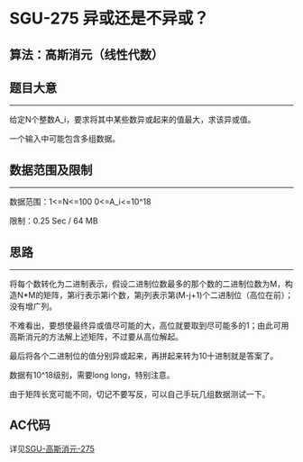# SGU-275 异或还是不异或？
## 算法：高斯消元（线性代数）
## 题目大意
---
给定N个整数A_i，要求将其中某些数异或起来的值最大，求该异或值。

一个输入中可能包含多组数据。
## 数据范围及限制
---
数据范围：1<=N<=100 0<=A_i<=10^18

限制：0.25 Sec / 64 MB
## 思路
---
将每个数转化为二进制表示，假设二进制位数最多的那个数的二进制位数为M，构造N*M的矩阵，第i行表示第i个数，第j列表示第(M-j+1)个二进制位（高位在前）；没有增广列。

不难看出，要想使最终异或值尽可能的大，高位就要取到尽可能多的1；由此可用高斯消元的方法解上述矩阵，不过要从高位解起。

最后将各个二进制位的值分别异或起来，再拼起来转为10十进制就是答案了。

数据有10^18级别，需要long long，特别注意。

由于矩阵长宽可能不同，切记不要写反，可以自己手玩几组数据测试一下。
## AC代码
详见[SGU-高斯消元-275](https://github.com/seoi2017/OICode/blob/master/%E9%A2%98%E7%9B%AE/SGU/%E9%AB%98%E6%96%AF%E6%B6%88%E5%85%83-275.cc "AC Code")